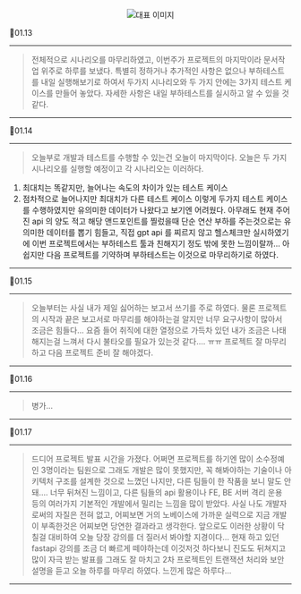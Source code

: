 <p align="center">
  <img src="https://img1.daumcdn.net/thumb/R1280x0/?scode=mtistory2&fname=https%3A%2F%2Fblog.kakaocdn.net%2Fdn%2FcBRf8s%2FbtsJpLquWMc%2FKbzCf52xTzFQSGzWgRv4Kk%2Fimg.png" alt="대표 이미지" />
</p>

📆01.13

---

> 전체적으로 시나리오를 마무리하였고, 이번주가 프로젝트의 마지막이라 문서작업 위주로 하루를 보냈다. 특별히 정하거나 추가적인 사항은 없으나 부하테스트를 내일 실행해보기로 하여서 두가지 시나리오와 두 가지 안에는 3가지 테스트 케이스를 만들어 놓았다. 자세한 사항은 내일 부하테스트를 실시하고 알 수 있을 것 같다.

---

📆01.14

---

> 오늘부로 개발과 테스트를 수행할 수 있는건 오늘이 마지막이다. 오늘은 두 가지 시나리오를 실행할 예정이고 각 시나리오는 이러하다.
  1. 최대치는 똑같지만, 늘어나는 속도의 차이가 있는 테스트 케이스
  2. 점차적으로 늘어나지만 최대치가 다른 테스트 케이스
  이렇게 두가지 테스트 케이스를 수행하였지만 유의미한 데이터가 나왔다고 보기엔 어려웠다. 아무래도 현재 주어진 api 의 양도 적고 해당 앤드포인트를 찔렀을때 단순 연산 부하를 주는것으로는 유의미한 데이터를 뽑기 힘들고, 직접 gpt api 를 찌르지 않고 헬스체크만 실시하였기에 이번 프로젝트에서는 부하테스트 툴과 친해지기 정도 밖에 못한 느낌이랄까... 아쉽지만 다음 프로젝트를 기약하며 부하테스트는 이것으로 마무리하기로 하였다.

---

📆01.15

---
> 오늘부터는 사실 내가 제일 싫어하는 보고서 쓰기를 주로 하였다. 물론 프로젝트의 시작과 끝은 보고서로 마무리를 해야하는걸 알지만 너무 요구사항이 많아서 조금은 힘들다... 요즘 들어 취직에 대한 열정으로 가득차 있던 내가 조금은 나태해지는걸 느껴서 다시 불타오를 필요가 있는것 같다.... ㅠㅠ 프로젝트 잘 마무리 하고 다음 프로젝트 준비 잘 해야겠다.

---

📆01.16

---
> 병가...



---

📆01.17

---
> 드디어 프로젝트 발표 시간을 가졌다. 어쩌면 프로젝트를 하기엔 많이 소수정예인 3명이라는 팀원으로 그래도 개발은 많이 못했지만, 꼭 해봐야하는 기술이나 아키텍처 구조를 설계한 것으로 느꼈던 나지만, 다른 팀들이 한 작품을 보니 말도 안돼.... 너무 뒤쳐진 느낌이고, 다른 팀들의 api 활용이나 FE, BE 서버 격리 운용 등의 여러가지 기본적인 개발에서 밀리는 느낌을 많이 받았다. 사실 나도 개발자로써의 자질은 전혀 없고, 어찌보면 거의 노베이스에 가까운 실력으로 지금 개발이 부족한것은 어찌보면 당연한 결과라고 생각한다. 앞으로도 이러한 상황이 닥칠걸 대비하여 오늘 당장 강의를 더 질러서 봐야할 지경이다... 현재 하고 있던 fastapi 강의를 조금 더 빠르게 떼야하는데 이것저것 하다보니 진도도 뒤쳐지고 많이 자극 받는 발표를 그래도 잘 마치고 2차 프로젝트인 트랜잭션 처리와 보안 설명을 듣고 오늘 하루를 마무리 하였다. 느낀게 많은 하루다...

---







